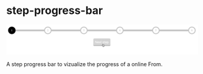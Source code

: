 # step-progress-bar

![step progress bar demo](demo/demo.gif)

A step progress bar to vizualize the progress of a  online From.

